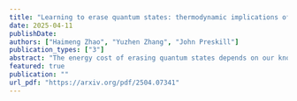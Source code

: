 ```yaml
---
title: "Learning to erase quantum states: thermodynamic implications of quantum learning theory"
date: 2025-04-11
publishDate: 
authors: ["Haimeng Zhao", "Yuzhen Zhang", "John Preskill"]
publication_types: ["3"]
abstract: "The energy cost of erasing quantum states depends on our knowledge of the states. We show that learning algorithms can acquire such knowledge to erase many copies of an unknown state at the optimal energy cost. This is proved by showing that learning can be made fully reversible and has no fundamental energy cost itself. With simple counting arguments, we relate the energy cost of erasing quantum states to their complexity, entanglement, and magic. We further show that the constructed erasure protocol is computationally efficient when learning is efficient. Conversely, under standard cryptographic assumptions, we prove that the optimal energy cost cannot be achieved efficiently in general. These results also enable efficient work extraction based on learning. Together, our results establish a concrete connection between quantum learning theory and thermodynamics, highlighting the physical significance of learning processes and enabling efficient learning-based protocols for thermodynamic tasks."
featured: true
publication: ""
url_pdf: "https://arxiv.org/pdf/2504.07341"
---
```


